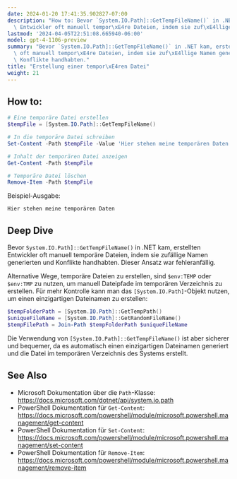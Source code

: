 ```yaml
---
date: 2024-01-20 17:41:35.902827-07:00
description: "How to: Bevor `System.IO.Path]::GetTempFileName()` in .NET kam, erstellten\
  \ Entwickler oft manuell tempor\xE4re Dateien, indem sie zuf\xE4llige Namen generierten\u2026"
lastmod: '2024-04-05T22:51:08.665940-06:00'
model: gpt-4-1106-preview
summary: "Bevor `System.IO.Path]::GetTempFileName()` in .NET kam, erstellten Entwickler\
  \ oft manuell tempor\xE4re Dateien, indem sie zuf\xE4llige Namen generierten und\
  \ Konflikte handhabten."
title: "Erstellung einer tempor\xE4ren Datei"
weight: 21
---
```


## How to:
```PowerShell
# Eine temporäre Datei erstellen
$tempFile = [System.IO.Path]::GetTempFileName()

# In die temporäre Datei schreiben
Set-Content -Path $tempFile -Value 'Hier stehen meine temporären Daten'

# Inhalt der temporären Datei anzeigen
Get-Content -Path $tempFile

# Temporäre Datei löschen
Remove-Item -Path $tempFile
```
Beispiel-Ausgabe:
```
Hier stehen meine temporären Daten
```

## Deep Dive
Bevor `System.IO.Path]::GetTempFileName()` in .NET kam, erstellten Entwickler oft manuell temporäre Dateien, indem sie zufällige Namen generierten und Konflikte handhabten. Dieser Ansatz war fehleranfällig.

Alternative Wege, temporäre Dateien zu erstellen, sind `$env:TEMP` oder `$env:TMP` zu nutzen, um manuell Dateipfade im temporären Verzeichnis zu erstellen. Für mehr Kontrolle kann man das `[System.IO.Path]`-Objekt nutzen, um einen einzigartigen Dateinamen zu erstellen:

```PowerShell
$tempFolderPath = [System.IO.Path]::GetTempPath()
$uniqueFileName = [System.IO.Path]::GetRandomFileName()
$tempFilePath = Join-Path $tempFolderPath $uniqueFileName
```

Die Verwendung von `[System.IO.Path]::GetTempFileName()` ist aber sicherer und bequemer, da es automatisch einen einzigartigen Dateinamen generiert und die Datei im temporären Verzeichnis des Systems erstellt.

## See Also
- Microsoft Dokumentation über die `Path`-Klasse: https://docs.microsoft.com/dotnet/api/system.io.path
- PowerShell Dokumentation für `Get-Content`: https://docs.microsoft.com/powershell/module/microsoft.powershell.management/get-content
- PowerShell Dokumentation für `Set-Content`: https://docs.microsoft.com/powershell/module/microsoft.powershell.management/set-content
- PowerShell Dokumentation für `Remove-Item`: https://docs.microsoft.com/powershell/module/microsoft.powershell.management/remove-item
